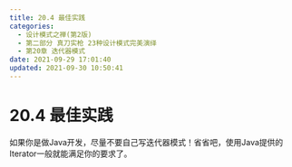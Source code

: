 ```yaml
---
title: 20.4 最佳实践
categories: 
  - 设计模式之禅(第2版)
  - 第二部分 真刀实枪 23种设计模式完美演绎
  - 第20章 迭代器模式
date: 2021-09-29 17:01:40
updated: 2021-09-30 10:50:41
---
```

# 20.4 最佳实践
如果你是做Java开发，尽量不要自己写迭代器模式！省省吧，使用Java提供的Iterator一般就能满足你的要求了。
